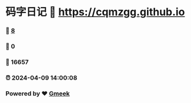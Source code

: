 # 码字日记 :link: https://cqmzgg.github.io 
### :page_facing_up: [8](https://cqmzgg.github.io/tag.html) 
### :speech_balloon: 0 
### :hibiscus: 16657 
### :alarm_clock: 2024-04-09 14:00:08 
### Powered by :heart: [Gmeek](https://github.com/Meekdai/Gmeek)
